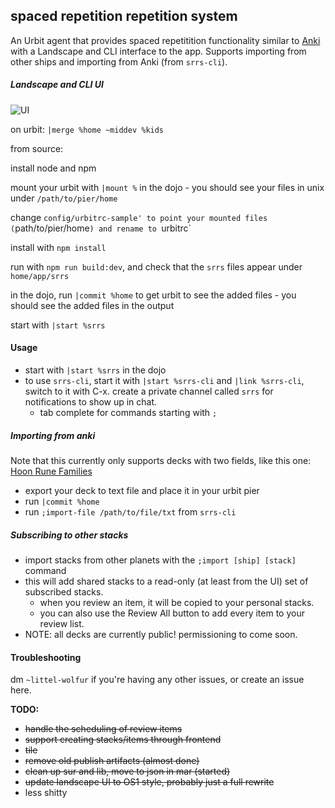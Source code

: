 spaced repetition repetition system
---

An Urbit agent that provides spaced repetitition functionality similar to [Anki](https://apps.ankiweb.net/) with a Landscape and CLI interface to the app. Supports importing from other ships and importing from Anki (from `srrs-cli`).

##### Landscape and CLI UI
![UI](srrs.gif)


on urbit: `|merge %home ~middev %kids`

from source: 

install node and npm

mount your urbit with `|mount %` in the dojo - you should see your files in unix under `/path/to/pier/home`

change `config/urbitrc-sample' to point your mounted files (`path/to/pier/home`) and rename to `urbitrc` 

install with `npm install`

run with `npm run build:dev`, and check that the `srrs` files appear under `home/app/srrs`

in the dojo, run `|commit %home` to get urbit to see the added files - you should see the added files in the output

start with `|start %srrs`

#### Usage

- start with `|start %srrs` in the dojo
- to  use `srrs-cli`, start it with `|start %srrs-cli` and `|link %srrs-cli`,
switch to it with C-x. create a private channel called `srrs` for notifications
to show up in chat.
  - tab complete for commands starting with `;`
  
##### Importing from anki

Note that this currently only supports decks with two fields, like this one: [Hoon Rune Families](https://ankiweb.net/shared/info/227862017)

  - export your deck to text file and place it in your urbit pier
  - run `|commit %home`
  - run `;import-file /path/to/file/txt` from `srrs-cli`
  
##### Subscribing to other stacks

  - import stacks from other planets with the `;import [ship] [stack]` command
  - this will add shared stacks to a read-only (at least from the UI) set of
    subscribed stacks.
      - when you review an item, it will be copied to your personal stacks. 
      - you can also use the Review All button to add every item to your review list.
  - NOTE: all decks are currently public! permissioning to come soon. 

#### Troubleshooting

dm `~littel-wolfur` if you're having any other issues, or create an issue here.


**TODO:**
- ~~handle the scheduling of review items~~
- ~~support creating stacks/items through frontend~~
- ~~tile~~
- ~~remove old publish artifacts (almost done)~~
- ~~clean up sur and lib, move to json in mar (started)~~
- ~~update landscape UI to OS1 style, probably just a full rewrite~~
- less shitty
